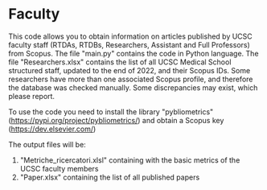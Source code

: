 # Faculty

This code allows you to obtain information on articles published by UCSC faculty staff (RTDAs, RTDBs, Researchers, Assistant and Full Professors) from Scopus.
The file "main.py" contains the code in Python language.
The file "Researchers.xlsx"  contains the list of all UCSC Medical School structured staff, updated to the end of 2022, and their Scopus IDs. Some researchers have more than one associated Scopus profile, and therefore the database was checked manually. Some discrepancies may exist, which please report.

To use the code you need to install the library "pybliometrics" (https://pypi.org/project/pybliometrics/) and obtain a Scopus key (https://dev.elsevier.com/)

The output files will be:
1. "Metriche_ricercatori.xlsl"  containing with the basic metrics of the UCSC faculty members
2. "Paper.xlsx" containing the list of all published papers
